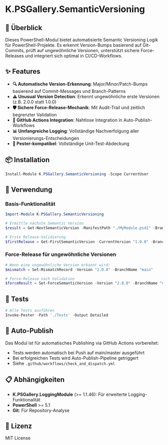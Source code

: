 # K.PSGallery.SemanticVersioning

## 🎯 Überblick

Dieses PowerShell-Modul bietet automatisierte Semantic Versioning Logik für PowerShell-Projekte. Es erkennt Version-Bumps basierend auf Git-Commits, prüft auf ungewöhnliche Versionen, unterstützt sichere Force-Releases und integriert sich optimal in CI/CD-Workflows.

## ✨ Features

- **🔍 Automatische Version-Erkennung**: Major/Minor/Patch-Bumps basierend auf Commit-Messages und Branch-Patterns
- **⚠️ Unusual Version Detection**: Erkennt ungewöhnliche erste Versionen (z.B. 2.0.0 statt 1.0.0) 
- **🛡️ Sichere Force-Release-Mechanik**: Mit Audit-Trail und zeitlich begrenzter Validation
- **🔗 GitHub Actions Integration**: Nahtlose Integration in Auto-Publish-Workflows
- **📊 Umfangreiche Logging**: Vollständige Nachverfolgung aller Versionierungs-Entscheidungen
- **🧪 Pester-kompatibel**: Vollständige Unit-Test-Abdeckung

## 📦 Installation

```powershell
Install-Module K.PSGallery.SemanticVersioning -Scope CurrentUser
```

## 🚀 Verwendung

### Basis-Funktionalität
```powershell
Import-Module K.PSGallery.SemanticVersioning

# Ermittle nächste Semantic Version
$result = Get-NextSemanticVersion -ManifestPath "./MyModule.psd1" -BranchName "main"

# Erste Release-Validierung
$firstRelease = Get-FirstSemanticVersion -CurrentVersion "1.0.0" -BranchName "main"
```

### Force-Release für ungewöhnliche Versionen
```powershell
# Wenn eine ungewöhnliche Version erkannt wird:
$mismatch = Set-MismatchRecord -Version "2.0.0" -BranchName "main"

# Force-Release nach Validation
$forceResult = Set-ForceSemanticVersion -Version "2.0.0" -BranchName "main"
```

## 🧪 Tests

```powershell
# Alle Tests ausführen
Invoke-Pester -Path './Tests' -Output Detailed
```

## 🔄 Auto-Publish

Das Modul ist für automatisches Publishing via GitHub Actions vorbereitet:
- Tests werden automatisch bei Push auf main/master ausgeführt  
- Bei erfolgreichen Tests wird Auto-Publish-Pipeline getriggert
- Siehe `.github/workflows/check_and_dispatch.yml`

## 📋 Abhängigkeiten

- **K.PSGallery.LoggingModule** (>= 1.1.46): Für erweiterte Logging-Funktionalität
- **PowerShell** >= 5.1
- **Git**: Für Repository-Analyse

## 📄 Lizenz

MIT License
